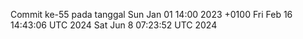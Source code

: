 Commit ke-55 pada tanggal Sun Jan 01 14:00 2023 +0100
Fri Feb 16 14:43:06 UTC 2024
Sat Jun  8 07:23:52 UTC 2024

